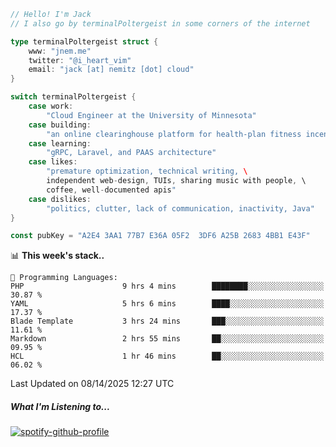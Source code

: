 ```go
// Hello! I'm Jack
// I also go by terminalPoltergeist in some corners of the internet

type terminalPoltergeist struct {
    www: "jnem.me"
    twitter: "@i_heart_vim"
    email: "jack [at] nemitz [dot] cloud"
}

switch terminalPoltergeist {
    case work:
        "Cloud Engineer at the University of Minnesota"
    case building:
        "an online clearinghouse platform for health-plan fitness incentive programs"
    case learning:
        "gRPC, Laravel, and PAAS architecture"
    case likes:
        "premature optimization, technical writing, \
        independent web-design, TUIs, sharing music with people, \
        coffee, well-documented apis"
    case dislikes:
        "politics, clutter, lack of communication, inactivity, Java"
}

const pubKey = "A2E4 3AA1 77B7 E36A 05F2  3DF6 A25B 2683 4BB1 E43F"
```

<!--START_SECTION:waka-->
📊 **This week's stack..** 

```text
💬 Programming Languages: 
PHP                      9 hrs 4 mins        ████████░░░░░░░░░░░░░░░░░   30.87 % 
YAML                     5 hrs 6 mins        ████░░░░░░░░░░░░░░░░░░░░░   17.37 % 
Blade Template           3 hrs 24 mins       ███░░░░░░░░░░░░░░░░░░░░░░   11.61 % 
Markdown                 2 hrs 55 mins       ██░░░░░░░░░░░░░░░░░░░░░░░   09.95 % 
HCL                      1 hr 46 mins        ██░░░░░░░░░░░░░░░░░░░░░░░   06.02 % 
```


 Last Updated on 08/14/2025 12:27 UTC
<!--END_SECTION:waka-->

##### What I'm Listening to...

[![spotify-github-profile](https://jnem.me/listening-item?maxAge=2592000)](https://jnem.me/listening)
